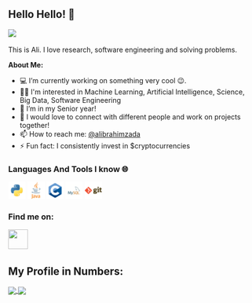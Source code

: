 ## Hello Hello! 👋
![](https://visitor-badge.laobi.icu/badge?page_id=alibrahimzada)

This is Ali. I love research, software engineering and solving problems.

  
**About Me:**

- 💻 I’m currently working on something very cool :wink:.
- :man_scientist: I'm interested in Machine Learning, Artificial Intelligence, Science, Big Data, Software Engineering
- :school: I’m in my Senior year! 
- 💬 I would love to connect with different people and work on projects together!
- 📫 How to reach me: [@alibrahimzada](https://twitter.com/alibrahimzada)
- ⚡ Fun fact: I consistently invest in $cryptocurrencies


### Languages And Tools I know 🌐

<code><img height="35" src="https://raw.githubusercontent.com/github/explore/80688e429a7d4ef2fca1e82350fe8e3517d3494d/topics/python/python.png"></code>
<code><img height="35" src="https://raw.githubusercontent.com/github/explore/80688e429a7d4ef2fca1e82350fe8e3517d3494d/topics/java/java.png"></code>
<code><img height="35" src="https://raw.githubusercontent.com/github/explore/80688e429a7d4ef2fca1e82350fe8e3517d3494d/topics/c/c.png"></code>
<code><img height="35" src="https://raw.githubusercontent.com/github/explore/80688e429a7d4ef2fca1e82350fe8e3517d3494d/topics/mysql/mysql.png"></code>
<code><img height="35" src="https://raw.githubusercontent.com/github/explore/80688e429a7d4ef2fca1e82350fe8e3517d3494d/topics/git/git.png"></code>

### Find me on: 
[<img src="https://img.icons8.com/color/48/000000/linkedin.png" width="40" height="40"/>](https://www.linkedin.com/in/alibrahimzada/)

## My Profile in Numbers: 
<a href="#">
  <img align="center" src="https://github-readme-stats.vercel.app/api?username=alibrahimzada&count_private=true&show_icons=true" />
</a>
<a href="#">
  <img align="center" src="https://github-readme-stats.vercel.app/api/top-langs/?username=alibrahimzada&layout=compact&hide=CSS,html" />
</a>
